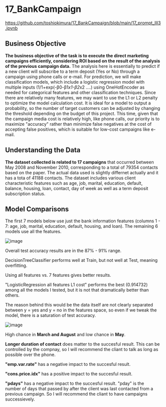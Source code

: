 # 17_BankCampaign
https://github.com/toshiokimura/17_BankCampaign/blob/main/17_prompt_III3.ipynb

## Business Objective

**The business objective of the task is to execute the direct marketing campaigns efficiently, considering ROI based on the result of the analysis of the previous campaign data.** The analysis here is essentially to predict if a new client will subscribe to a term deposit (Yes or No) through a campaign using phone calls or e-mail. For prediction, we will make classification models, which include a logistic regression model with multiple inputs (1/1+exp(-β0-β1*x1-β2*x2 ....) using OneHotEncoder as needed for categorical features and other classification techniques. Since there are relatively many features, we may want to use the L1 or L2 penalty to optimize the model calculation cost. It is ideal for a model to output a probability, so the number of target customers can be adjusted by changing the threshold depending on the budget of this project. This time, given that the campaign media cost is relatively high, like phone calls, our priority is to maximize "accuracy" rather than minimize false negatives at the cost of accepting false positives, which is suitable for low-cost campaigns like e-mail.

## Understanding the Data

**The dataset collected is related to 17 campaigns** that occurred between May 2008 and November 2010, corresponding to a total of 79354 contacts based on the paper. The actual data used is slightly differnet actually and it has a tota of 41188 contacts. The dataset includes various client characteristic features such as age, job, marital, education, default, balance, housing, loan, contact, day of week as well as a term deposit subscription status. 


## Model Comparisons

The first 7 models below use just the bank information features (columns 1 - 7: age, job, marital, education, default, housing, and loan). The remaining 6 models use all the features.

![image](https://github.com/toshiokimura/17_BankCampaign/assets/44044445/b67202ba-521d-4fce-a545-3a4a7490c6f5)


Overall test accuracy results are in the 87% - 91% range. 

DecisionTreeClassifier performs well at Train, but not well at Test, meaning overfitting.

Using all features vs. 7 features gives better results.

"LogisticRegression all features L1 cost" performs the best (0.914732) among all the models I tested, but it is not that dramatically better than others.

The reason behind this would be the data itself are not clearly separated between y = yes and y = no in the features space, so even if we tweak the model, there is a saturation of test accuracy.


![image](https://github.com/toshiokimura/17_BankCampaign/assets/44044445/8b66763a-a239-4f1b-820a-54b2f74d8c36)


High chance in **March and August** and low chance in **May**.

**Longer duration of contact** does matter to the succesful result. This can be controlled by the compnay, so I will recommend the cliant to talk as long as possible over the phone.

**"emp.var.rate"** has a negative impact to the succesful result.

**"cons.price.idx"** has a positive impact to the succesful result.

**"pdays"** has a negative impact to the succesful result. "pday" is the number of days that passed by after the client was last contacted from a previous campaign. So I will recommend the cliant to have campaigns successievely.
